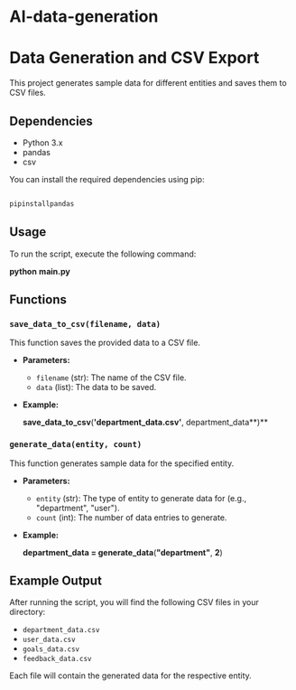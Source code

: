 # AI-data-generation


# Data Generation and CSV Export

This project generates sample data for different entities and saves them to CSV files.

## Dependencies

- Python 3.x
- pandas
- csv

You can install the required dependencies using pip:

```sh

pipinstallpandas
```


## Usage

To run the script, execute the following command:

**python** **main.py**

## Functions

### `save_data_to_csv(filename, data)`

This function saves the provided data to a CSV file.

* **Parameters:**

  * `filename` (str): The name of the CSV file.
  * `data` (list): The data to be saved.
* **Example:**

  **save_data_to_csv**(**'department_data.csv'**, department_data**)**

### `generate_data(entity, count)`

This function generates sample data for the specified entity.

* **Parameters:**

  * `entity` (str): The type of entity to generate data for (e.g., "department", "user").
  * `count` (int): The number of data entries to generate.
* **Example:**

  **department_data **=** generate_data**(**"department"**, **2**)

## Example Output

After running the script, you will find the following CSV files in your directory:

* `department_data.csv`
* `user_data.csv`
* `goals_data.csv`
* `feedback_data.csv`

Each file will contain the generated data for the respective entity.
